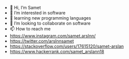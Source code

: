 - 👋 Hi, I’m Samet
- 👀 I’m interested in software
- 🌱 learning new programming languages
- 💞️ I’m looking to collaborate on software
- 📫 How to reach me
- https://www.instagram.com/samet.arslnn/
- https://twitter.com/arslnnsamet
- https://stackoverflow.com/users/17615120/samet-arslan
- https://www.hackerrank.com/samet_arslann18
